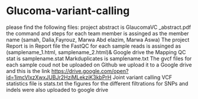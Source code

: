 # Glucoma-variant-calling

please find the following files:
project abstract is GlaucomaVC _abstract.pdf
the command and steps for each  team member is assinged as the member name (samah, Dalia,Fayrouz, Marwa Abd elazim, Marwa Aswa)
The  project Report is in Report file
the FastQC for each sample reads is assinged as (samplename_1.html, samplename_2.html)& Google drive 
the Mapping QC stat is samplename.stat
Markduplicates is samplename.txt
The gvcf files for each sample coud not be uploaded on Github we upload it to a Google drive and this is the link
https://drive.google.com/open?id=1imcVlxzXwxJUBJr2HziMLekziK3kbPrH
Joint variant calling VCF statistics file is stats.txt
the figures for the different filtrations for SNPs and indels were also uploaded to google drive 
